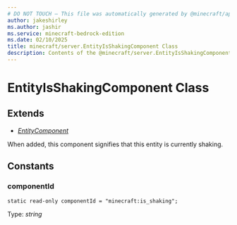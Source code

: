 ```yaml
---
# DO NOT TOUCH — This file was automatically generated by @minecraft/api-docs-generator, to report problems file an issue at https://github.com/Mojang/minecraft-scripting-libraries
author: jakeshirley
ms.author: jashir
ms.service: minecraft-bedrock-edition
ms.date: 02/10/2025
title: minecraft/server.EntityIsShakingComponent Class
description: Contents of the @minecraft/server.EntityIsShakingComponent class.
---
```

# EntityIsShakingComponent Class

## Extends
- [*EntityComponent*](EntityComponent.md)

When added, this component signifies that this entity is currently shaking.

## Constants

### **componentId**
`static read-only componentId = "minecraft:is_shaking";`

Type: *string*
